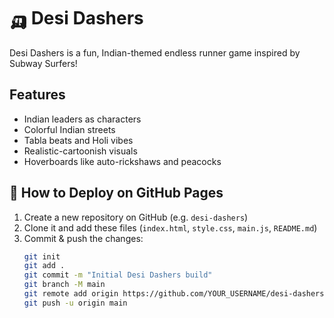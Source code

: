 # 🛺 Desi Dashers

Desi Dashers is a fun, Indian-themed endless runner game inspired by Subway Surfers!

## Features
- Indian leaders as characters
- Colorful Indian streets
- Tabla beats and Holi vibes
- Realistic-cartoonish visuals
- Hoverboards like auto-rickshaws and peacocks

## 🚀 How to Deploy on GitHub Pages

1. Create a new repository on GitHub (e.g. `desi-dashers`)
2. Clone it and add these files (`index.html`, `style.css`, `main.js`, `README.md`)
3. Commit & push the changes:
   ```bash
   git init
   git add .
   git commit -m "Initial Desi Dashers build"
   git branch -M main
   git remote add origin https://github.com/YOUR_USERNAME/desi-dashers.git
   git push -u origin main
